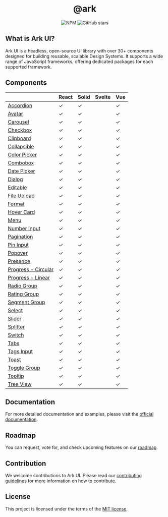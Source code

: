 <h1 align="center">@ark</h1>

<p align="center">
  <img alt="NPM" src="https://img.shields.io/npm/l/@ark-ui/react?style=for-the-badge" />
  <img alt="GitHub stars" src="https://img.shields.io/github/stars/chakra-ui/ark?logo=github&style=for-the-badge" />
</p>

## What is Ark UI?

Ark UI is a headless, open-source UI library with over 30+ components designed for building
reusable, scalable Design Systems. It supports a wide range of JavaScript frameworks, offering
dedicated packages for each supported framework.

## Components

|                                                                             | React | Solid | Svelte | Vue |
| --------------------------------------------------------------------------- | ----- | ----- | ------ | --- |
| [Accordion](https://ark-ui.com/docs/components/accordion)                   | ✓     | ✓     |        | ✓   |
| [Avatar](https://ark-ui.com/docs/components/avatar)                         | ✓     | ✓     |        | ✓   |
| [Carousel](https://ark-ui.com/docs/components/carousel)                     | ✓     | ✓     |        | ✓   |
| [Checkbox](https://ark-ui.com/docs/components/checkbox)                     | ✓     | ✓     |        | ✓   |
| [Clipboard](https://ark-ui.com/docs/components/clipboard)                   | ✓     | ✓     |        | ✓   |
| [Collapsible](https://ark-ui.com/docs/components/collapsible)               | ✓     | ✓     |        | ✓   |
| [Color Picker](https://ark-ui.com/docs/components/color-picker)             | ✓     | ✓     |        | ✓   |
| [Combobox](https://ark-ui.com/docs/components/combobox)                     | ✓     | ✓     |        | ✓   |
| [Date Picker](https://ark-ui.com/docs/components/date-picker)               | ✓     | ✓     |        | ✓   |
| [Dialog](https://ark-ui.com/docs/components/dialog)                         | ✓     | ✓     |        | ✓   |
| [Editable](https://ark-ui.com/docs/components/editable)                     | ✓     | ✓     |        | ✓   |
| [File Upload](https://ark-ui.com/docs/components/file-upload)               | ✓     | ✓     |        | ✓   |
| [Format](https://ark-ui.com/docs/components/format)                         | ✓     | ✓     |        | ✓   |
| [Hover Card](https://ark-ui.com/docs/components/hover-card)                 | ✓     | ✓     |        | ✓   |
| [Menu](https://ark-ui.com/docs/components/menu)                             | ✓     | ✓     |        | ✓   |
| [Number Input](https://ark-ui.com/docs/components/number-input)             | ✓     | ✓     |        | ✓   |
| [Pagination](https://ark-ui.com/docs/components/pagination)                 | ✓     | ✓     |        | ✓   |
| [Pin Input](https://ark-ui.com/docs/components/pin-input)                   | ✓     | ✓     |        | ✓   |
| [Popover](https://ark-ui.com/docs/components/popover)                       | ✓     | ✓     |        | ✓   |
| [Presence](https://ark-ui.com/docs/components/presence)                     | ✓     | ✓     |        | ✓   |
| [Progress - Circular](https://ark-ui.com/docs/components/circular-progress) | ✓     | ✓     |        | ✓   |
| [Progress - Linear](https://ark-ui.com/docs/components/linear-progress)     | ✓     | ✓     |        | ✓   |
| [Radio Group](https://ark-ui.com/docs/components/radio-group)               | ✓     | ✓     |        | ✓   |
| [Rating Group](https://ark-ui.com/docs/components/rating-group)             | ✓     | ✓     |        | ✓   |
| [Segment Group](https://ark-ui.com/docs/components/segment-group)           | ✓     | ✓     |        | ✓   |
| [Select](https://ark-ui.com/docs/components/select)                         | ✓     | ✓     |        | ✓   |
| [Slider](https://ark-ui.com/docs/components/slider)                         | ✓     | ✓     |        | ✓   |
| [Splitter](https://ark-ui.com/docs/components/splitter)                     | ✓     | ✓     |        | ✓   |
| [Switch](https://ark-ui.com/docs/components/switch)                         | ✓     | ✓     |        | ✓   |
| [Tabs](https://ark-ui.com/docs/components/tabs)                             | ✓     | ✓     |        | ✓   |
| [Tags Input](https://ark-ui.com/docs/components/tags-input)                 | ✓     | ✓     |        | ✓   |
| [Toast](https://ark-ui.com/docs/components/toast)                           | ✓     | ✓     |        | ✓   |
| [Toggle Group](https://ark-ui.com/docs/components/toggle-group)             | ✓     | ✓     |        | ✓   |
| [Tooltip](https://ark-ui.com/docs/components/tooltip)                       | ✓     | ✓     |        | ✓   |
| [Tree View](https://ark-ui.com/docs/components/tree-view)                   | ✓     | ✓     |        | ✓   |

## Documentation

For more detailed documentation and examples, please visit the
[official documentation](https://ark-ui.com/).

## Roadmap

You can request, vote for, and check upcoming features on our [roadmap](https://ark-ui.canny.io/).

## Contribution

We welcome contributions to Ark UI. Please read our
[contributing guidelines](https://github.com/chakra-ui/ark/blob/main/CONTRIBUTING.md) for more
information on how to contribute.

## License

This project is licensed under the terms of the
[MIT license](https://github.com/chakra-ui/ark/blob/main/LICENSE).
